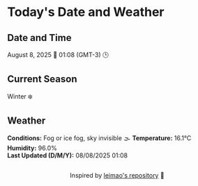  # Today's Date and Weather
    
## Date and Time
August 8, 2025 📅
01:08 (GMT-3) 🕒

## Current Season
Winter ❄️
## Weather 
**Conditions:** Fog or ice fog, sky invisible 🌫️
**Temperature:** 16.1°C  
**Humidity:** 96.0%  
**Last Updated (D/M/Y):** 08/08/2025 01:08
##
<div align="center">Inspired by <a href="https://github.com/leimao/What-Is-The-Date-Today">leimao's repository</a> 🌱</div>
